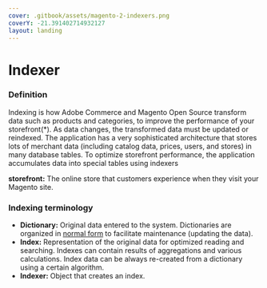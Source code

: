 ```yaml
---
cover: .gitbook/assets/magento-2-indexers.png
coverY: -21.391402714932127
layout: landing
---
```


# Indexer

### Definition

Indexing is how Adobe Commerce and Magento Open Source transform data such as products and categories, to improve the performance of your storefront(\*). As data changes, the transformed data must be updated or reindexed. The application has a very sophisticated architecture that stores lots of merchant data (including catalog data, prices, users, and stores) in many database tables. To optimize storefront performance, the application accumulates data into special tables using indexers

**storefront:** The online store that customers experience when they visit your Magento site.

### Indexing terminology <a href="#indexing-terminology" id="indexing-terminology"></a>

* **Dictionary:** Original data entered to the system. Dictionaries are organized in [normal form](http://en.wikipedia.org/wiki/Database\_normalization) to facilitate maintenance (updating the data).
* **Index:** Representation of the original data for optimized reading and searching. Indexes can contain results of aggregations and various calculations. Index data can be always re-created from a dictionary using a certain algorithm.
* **Indexer:** Object that creates an index.

